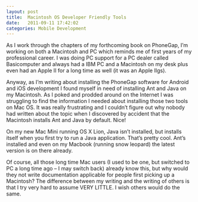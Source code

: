 ```yaml
---
layout: post
title:  Macintosh OS Developer Friendly Tools
date:   2011-09-11 17:42:02
categories: Mobile Development
---
```

As I work through the chapters of my forthcoming book on PhoneGap, I’m working on both a Macintosh and PC which reminds me of first years of my professional career. I was doing PC support for a PC dealer called Basicomputer and always had a IBM PC and a Macintosh on my desk plus even had an Apple II for a long time as well (it was an Apple IIgs).

Anyway, as I’m writing about installing the PhoneGap software for Android and iOS development I found myself in need of installing Ant and Java on my Macintosh. As I poked and prodded around on the Internet I was struggling to find the information I needed about installing those two tools on Mac OS. It was really frustrating and I couldn’t figure out why nobody had written about the topic when I discovered by accident that the Macintosh installs Ant and Java by default. Nice!

On my new Mac Mini running OS X Lion, Java isn’t installed, but installs itself when you first try to run a Java application. That’s pretty cool. Ant’s installed and even on my Macbook (running snow leopard) the latest version is on there already.

Of course, all those long time Mac users (I used to be one, but switched to PC a long time ago – I may switch back) already know this, but why would they not write documentation applicable for people first picking up a Macintosh? The difference between my writing and the writing of others is that I try very hard to assume VERY LITTLE. I wish others would do the same.